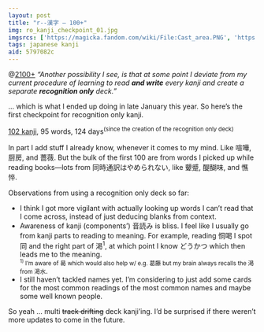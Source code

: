```yaml
---
layout: post
title: "r--漢字 — 100+"
img: ro_kanji_checkpoint_01.jpg
imgsrcs: ['https://magicka.fandom.com/wiki/File:Cast_area.PNG', 'https://commons.wikimedia.org/wiki/File:Anki-icon.svg']
tags: japanese kanji
aid: 5797082c
---
```


@[2100+](70125fa1) *“Another possibility I see, is that at some point I deviate from my current procedure of learning to read **and write** every kanji and create a separate **recognition only** deck.”*

... which is what I ended up doing in late January this year. So here’s the first checkpoint for recognition only kanji.

[102 kanji](/assets/dl/ro_kanji_checkpoint_1), 95 words, 124 days<sup>(since the creation of the recognition only deck)</sup>

In part I add stuff I already know, whenever it comes to my mind. Like <span class="mixlang"><span class="swap" swap="fight"><span class="inner">喧嘩</span></span></span>, <span class="mixlang"><span class="swap" swap="kitchen"><span class="inner">厨房</span></span></span>, and <span class="mixlang"><span class="swap" swap="rose"><span class="inner">薔薇</span></span></span>. But the bulk of the first 100 are from words I picked up while reading books—lots from <span class="mixlang"><span class="swap" swap="can’t quit simultaneous interpretation"><span class="inner">同時通訳はやめられない</span></span></span>, like <span class="mixlang"><span class="swap" swap="frown"><span class="inner">顰蹙</span></span></span>, <span class="mixlang"><span class="swap" swap="the true charm"><span class="inner">醍醐味</span></span></span>, and <span class="mixlang"><span class="swap" swap="exhaustion"><span class="inner">憔悴</span></span></span>.

Observations from using a recognition only deck so far:

* I think I got more vigilant with actually looking up words I can’t read that I come across, instead of just deducing blanks from context.
* Awareness of kanji (components’) <span class="mixlang"><span class="swap" swap="readings used in kanji compounds"><span class="inner">音読み</span></span></span> is bliss. I feel like I usually go from kanji parts to reading to meaning. For example, reading <span class="mixlang"><span class="swap" swap="intimidation (‘dōkatsu’)"><span class="inner">恫喝</span></span></span> I spot <span class="mixlang"><span class="swap" swap="pronounced ‘dō’"><span class="inner">同</span></span></span> and the right part of <span class="mixlang"><span class="swap" swap="pronounced ‘katsu’"><span class="inner">渇</span></span></span><sup>1</sup>, at which point I know <span class="mixlang"><span class="swap" swap="‘dōkatsu’"><span class="inner">どうかつ</span></span></span> which then leads me to the meaning.  
  <small><sup>1)</sup> I’m aware of <span class="mixlang"><span class="swap" swap="also pronounced ‘katsu’"><span class="inner">曷</span></span></span> which would also help w/ e.g. <span class="mixlang"><span class="swap" swap="conflict (‘kattō’)"><span class="inner">葛藤</span></span></span> but my brain always recalls the 渇 from <span class="mixlang"><span class="swap" swap="water shortage (‘kassui’)"><span class="inner">渇水</span></span></span></small>.
* I still haven’t tackled names yet. I’m considering to just add some cards for the most common readings of the most common names and maybe some well known people.

So yeah ... multi <s>track drifting</s> deck kanji’ing. I’d be surprised if there weren’t more updates to come in the future.
